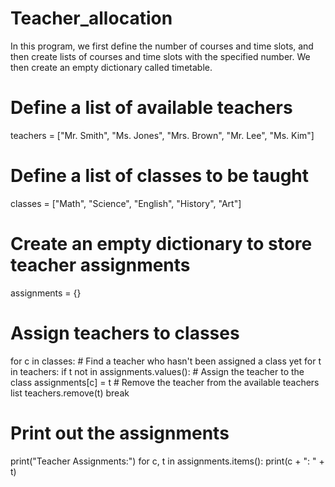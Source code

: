 # Teacher_allocation 
In this program, we first define the number of courses and time slots, and then create lists of courses and time slots with the specified number. We then create an empty dictionary called timetable.
# Define a list of available teachers
teachers = ["Mr. Smith", "Ms. Jones", "Mrs. Brown", "Mr. Lee", "Ms. Kim"]

# Define a list of classes to be taught
classes = ["Math", "Science", "English", "History", "Art"]

# Create an empty dictionary to store teacher assignments
assignments = {}

# Assign teachers to classes
for c in classes:
    # Find a teacher who hasn't been assigned a class yet
    for t in teachers:
        if t not in assignments.values():
            # Assign the teacher to the class
            assignments[c] = t
            # Remove the teacher from the available teachers list
            teachers.remove(t)
            break

# Print out the assignments
print("Teacher Assignments:")
for c, t in assignments.items():
    print(c + ": " + t)
